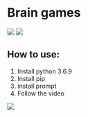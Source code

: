 <html>
<head>
  <link rel="stylesheet" type="text/css" href="/asciinema-player.css" />
</head>
<body>
  <h1>Brain games</h1>
<a href="https://codeclimate.com/github/ProskurenkoDanylo/python-project-lvl1/maintainability"><img src="https://api.codeclimate.com/v1/badges/4d79b3a0935cdf6ad47c/maintainability" /></a>
<a href="https://travis-ci.com/ProskurenkoDanylo/python-project-lvl1"><img src="https://api.travis-ci.com/ProskurenkoDanylo/python-project-lvl1.svg?branch=master"></a>
<div id=""howTo>
  <h2>How to use:</h2>
  <ol>
    <li>Install python 3.6.9</li>
    <li>Install pip</li>
    <li>install prompt</li>
    <li>Follow the video</li>
  </ol>
</div>
<a href="https://asciinema.org/a/b0NmNIjvwAaTnruzAyI8nS2xX"><img src="https://asciinema.org/a/LwVJuAWS73WOpoerE5vqyEYHs.svg" /></a>
</body>
</html>
